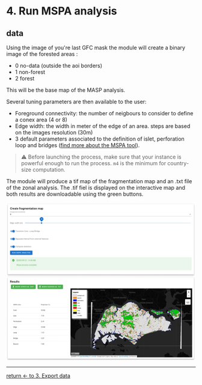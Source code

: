 # 4. Run MSPA analysis

## data

Using the image of you're last GFC mask the module will create a binary image of the forested areas :
- 0 no-data (outside the aoi borders)
- 1 non-forest
- 2 forest

This will be the base map of the MASP analysis.

Several tuning parameters are then available to the user: 

- Foreground connectivity: the number of neigbours to consider to define a conex area (4 or 8)
- Edge width: the width in meter of the edge of an area. steps are based on the images resolution (30m)
- 3 default parameters associated to the definition of islet, perforation loop and bridges ([find more about the MSPA tool](https://forest.jrc.ec.europa.eu/en/activities/lpa/mspa/)).

> :warning: Before launching the process, make sure that your instance is powerful enough to run the process. `m4` is the minimum for country-size computation.

The module will produce a tif map of the fragmentation map and an .txt file of the zonal analysis. The .tif fiel is displayed on the interactive map and both results are downloadable using the green buttons.

![mspa_tile](./img/mspa.png)

---
[return &larr; to 3. Export data](./export.md)  

